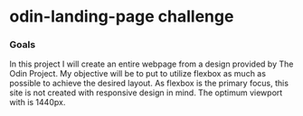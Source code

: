 # odin-landing-page challenge

### Goals

In this project I will create an entire webpage from a design provided by The Odin Project. My objective will be to put to utilize flexbox as much as possible to achieve the desired layout. As flexbox is the primary focus, this site is not created with responsive design in mind. The optimum viewport with is 1440px. 

